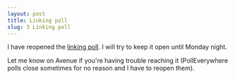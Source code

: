 ```yaml
---
layout: post
title: Linking poll
slug: 3 Linking poll
---
```


I have reopened the [linking poll](https://www.polleverywhere.com/free_text_polls/aaQnaLgRZgvWV49SntPf9). I will try to keep it open until Monday night. 

Let me know on Avenue if you're having trouble reaching it (PollEverywhere polls close sometimes for no reason and I have to reopen them).
